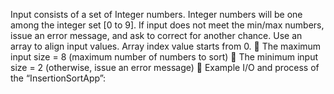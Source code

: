 Input consists of a set of Integer numbers. Integer numbers will be one among the
integer set [0 to 9]. If input does not meet the min/max numbers, issue an error
message, and ask to correct for another chance. Use an array to align input values. Array
index value starts from 0.
 The maximum input size = 8 (maximum number of numbers to sort)
 The minimum input size = 2 (otherwise, issue an error message)
 Example I/O and process of the “InsertionSortApp”:


